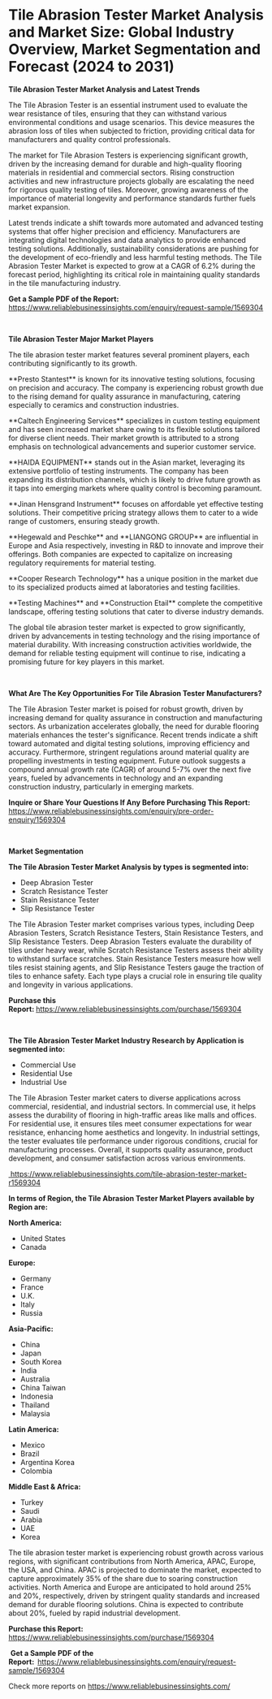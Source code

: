 <p><h1>Tile Abrasion Tester Market Analysis and Market Size: Global Industry Overview, Market Segmentation and Forecast (2024 to 2031)</h1></p><p><strong>Tile Abrasion Tester Market Analysis and Latest Trends</strong></p>
<p><p>The Tile Abrasion Tester is an essential instrument used to evaluate the wear resistance of tiles, ensuring that they can withstand various environmental conditions and usage scenarios. This device measures the abrasion loss of tiles when subjected to friction, providing critical data for manufacturers and quality control professionals. </p><p>The market for Tile Abrasion Testers is experiencing significant growth, driven by the increasing demand for durable and high-quality flooring materials in residential and commercial sectors. Rising construction activities and new infrastructure projects globally are escalating the need for rigorous quality testing of tiles. Moreover, growing awareness of the importance of material longevity and performance standards further fuels market expansion.</p><p>Latest trends indicate a shift towards more automated and advanced testing systems that offer higher precision and efficiency. Manufacturers are integrating digital technologies and data analytics to provide enhanced testing solutions. Additionally, sustainability considerations are pushing for the development of eco-friendly and less harmful testing methods. The Tile Abrasion Tester Market is expected to grow at a CAGR of 6.2% during the forecast period, highlighting its critical role in maintaining quality standards in the tile manufacturing industry.</p></p>
<p><strong>Get a Sample PDF of the Report:&nbsp;</strong> <a href="https://www.reliablebusinessinsights.com/enquiry/request-sample/1569304?utm_campaign=39&utm_medium=2&utm_source=Github&utm_content=ia&utm_term=29122024&utm_id=tile-abrasion-tester">https://www.reliablebusinessinsights.com/enquiry/request-sample/1569304</a></p>
<p>&nbsp;</p>
<p><strong>Tile Abrasion Tester Major Market Players</strong></p>
<p><p>The tile abrasion tester market features several prominent players, each contributing significantly to its growth. </p><p>**Presto Stantest** is known for its innovative testing solutions, focusing on precision and accuracy. The company is experiencing robust growth due to the rising demand for quality assurance in manufacturing, catering especially to ceramics and construction industries.</p><p>**Caltech Engineering Services** specializes in custom testing equipment and has seen increased market share owing to its flexible solutions tailored for diverse client needs. Their market growth is attributed to a strong emphasis on technological advancements and superior customer service.</p><p>**HAIDA EQUIPMENT** stands out in the Asian market, leveraging its extensive portfolio of testing instruments. The company has been expanding its distribution channels, which is likely to drive future growth as it taps into emerging markets where quality control is becoming paramount.</p><p>**Jinan Hensgrand Instrument** focuses on affordable yet effective testing solutions. Their competitive pricing strategy allows them to cater to a wide range of customers, ensuring steady growth.</p><p>**Hegewald and Peschke** and **LIANGONG GROUP** are influential in Europe and Asia respectively, investing in R&D to innovate and improve their offerings. Both companies are expected to capitalize on increasing regulatory requirements for material testing.</p><p>**Cooper Research Technology** has a unique position in the market due to its specialized products aimed at laboratories and testing facilities. </p><p>**Testing Machines** and **Construction Etail** complete the competitive landscape, offering testing solutions that cater to diverse industry demands.</p><p>The global tile abrasion tester market is expected to grow significantly, driven by advancements in testing technology and the rising importance of material durability. With increasing construction activities worldwide, the demand for reliable testing equipment will continue to rise, indicating a promising future for key players in this market.</p></p>
<p>&nbsp;</p>
<p><strong>What Are The Key Opportunities For Tile Abrasion Tester Manufacturers?</strong></p>
<p><p>The Tile Abrasion Tester market is poised for robust growth, driven by increasing demand for quality assurance in construction and manufacturing sectors. As urbanization accelerates globally, the need for durable flooring materials enhances the tester's significance. Recent trends indicate a shift toward automated and digital testing solutions, improving efficiency and accuracy. Furthermore, stringent regulations around material quality are propelling investments in testing equipment. Future outlook suggests a compound annual growth rate (CAGR) of around 5-7% over the next five years, fueled by advancements in technology and an expanding construction industry, particularly in emerging markets.</p></p>
<p><strong>Inquire or Share Your Questions If Any Before Purchasing This Report:</strong> <a href="https://www.reliablebusinessinsights.com/enquiry/pre-order-enquiry/1569304?utm_campaign=39&utm_medium=2&utm_source=Github&utm_content=ia&utm_term=29122024&utm_id=tile-abrasion-tester">https://www.reliablebusinessinsights.com/enquiry/pre-order-enquiry/1569304</a></p>
<p>&nbsp;</p>
<p><strong>Market Segmentation</strong></p>
<p><strong>The Tile Abrasion Tester Market Analysis by types is segmented into:</strong></p>
<p><ul><li>Deep Abrasion Tester</li><li>Scratch Resistance Tester</li><li>Stain Resistance Tester</li><li>Slip Resistance Tester</li></ul></p>
<p><p>The Tile Abrasion Tester market comprises various types, including Deep Abrasion Testers, Scratch Resistance Testers, Stain Resistance Testers, and Slip Resistance Testers. Deep Abrasion Testers evaluate the durability of tiles under heavy wear, while Scratch Resistance Testers assess their ability to withstand surface scratches. Stain Resistance Testers measure how well tiles resist staining agents, and Slip Resistance Testers gauge the traction of tiles to enhance safety. Each type plays a crucial role in ensuring tile quality and longevity in various applications.</p></p>
<p><strong>Purchase this Report:&nbsp;</strong><a href="https://www.reliablebusinessinsights.com/purchase/1569304?utm_campaign=39&utm_medium=2&utm_source=Github&utm_content=ia&utm_term=29122024&utm_id=tile-abrasion-tester">https://www.reliablebusinessinsights.com/purchase/1569304</a></p>
<p>&nbsp;</p>
<p><strong>The Tile Abrasion Tester Market Industry Research by Application is segmented into:</strong></p>
<p><ul><li>Commercial Use</li><li>Residential Use</li><li>Industrial Use</li></ul></p>
<p><p>The Tile Abrasion Tester market caters to diverse applications across commercial, residential, and industrial sectors. In commercial use, it helps assess the durability of flooring in high-traffic areas like malls and offices. For residential use, it ensures tiles meet consumer expectations for wear resistance, enhancing home aesthetics and longevity. In industrial settings, the tester evaluates tile performance under rigorous conditions, crucial for manufacturing processes. Overall, it supports quality assurance, product development, and consumer satisfaction across various environments.</p></p>
<p><a href="https://www.reliablebusinessinsights.com/tile-abrasion-tester-market-r1569304?utm_campaign=39&utm_medium=2&utm_source=Github&utm_content=ia&utm_term=29122024&utm_id=tile-abrasion-tester">&nbsp;https://www.reliablebusinessinsights.com/tile-abrasion-tester-market-r1569304</a></p>
<p><strong>In terms of Region, the Tile Abrasion Tester Market Players available by Region are:</strong></p>
<p>
    <p> <strong> North America: </strong>
        <ul>
            <li>United States</li>
            <li>Canada</li>
        </ul>
        </p> 
    <p> <strong> Europe: </strong>
        <ul>
            <li>Germany</li>
            <li>France</li>
            <li>U.K.</li>
            <li>Italy</li>
            <li>Russia</li>
        </ul>
        </p> 
    <p> <strong> Asia-Pacific: </strong>
        <ul>
            <li>China</li>
            <li>Japan</li>
            <li>South Korea</li>
            <li>India</li>
            <li>Australia</li>
            <li>China Taiwan</li>
            <li>Indonesia</li>
            <li>Thailand</li>
            <li>Malaysia</li>
        </ul>
        </p> 
    <p> <strong> Latin America: </strong>
        <ul>
            <li>Mexico</li>
            <li>Brazil</li>
            <li>Argentina Korea</li>
            <li>Colombia</li>
        </ul>
        </p> 
    <p> <strong> Middle East & Africa: </strong>
        <ul>
            <li>Turkey</li>
            <li>Saudi</li>
            <li>Arabia</li>
            <li>UAE</li>
            <li>Korea</li>
        </ul>
    </p>
    </p>
<p><p>The tile abrasion tester market is experiencing robust growth across various regions, with significant contributions from North America, APAC, Europe, the USA, and China. APAC is projected to dominate the market, expected to capture approximately 35% of the share due to soaring construction activities. North America and Europe are anticipated to hold around 25% and 20%, respectively, driven by stringent quality standards and increased demand for durable flooring solutions. China is expected to contribute about 20%, fueled by rapid industrial development.</p></p>
<p><strong>Purchase this Report: </strong><a href="https://www.reliablebusinessinsights.com/purchase/1569304?utm_campaign=39&utm_medium=2&utm_source=Github&utm_content=ia&utm_term=29122024&utm_id=tile-abrasion-tester">https://www.reliablebusinessinsights.com/purchase/1569304</a></p>
<p>&nbsp;<strong>Get a Sample PDF of the Report:&nbsp;&nbsp;</strong><a href="https://www.reliablebusinessinsights.com/enquiry/request-sample/1569304?utm_campaign=39&utm_medium=2&utm_source=Github&utm_content=ia&utm_term=29122024&utm_id=tile-abrasion-tester">https://www.reliablebusinessinsights.com/enquiry/request-sample/1569304</a></p>
<p><strong></strong></p>
<p>Check more reports on <a href="https://www.reliablebusinessinsights.com/?utm_campaign=39&utm_medium=2&utm_source=Github&utm_content=ia&utm_term=29122024&utm_id=tile-abrasion-tester">https://www.reliablebusinessinsights.com/</a></p>